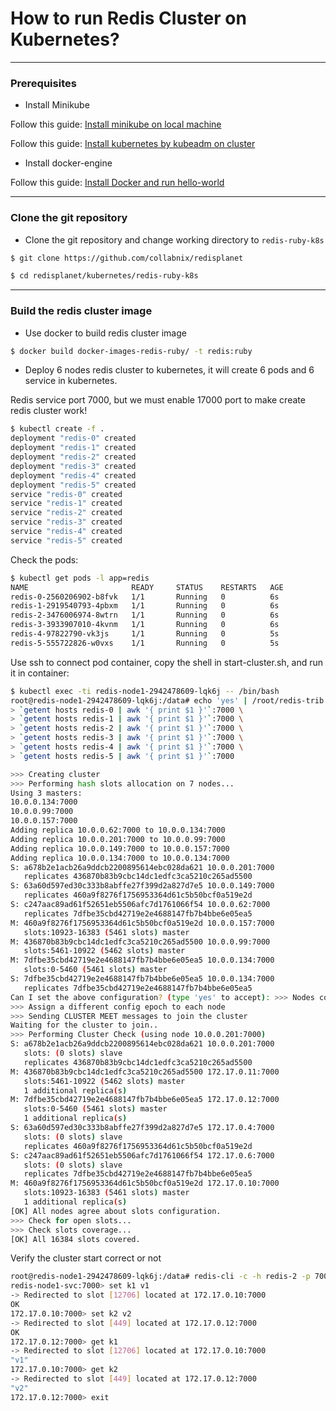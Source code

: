 # How to run Redis Cluster on Kubernetes? 

---

### Prerequisites

- Install Minikube

Follow this guide: [Install minikube on local machine](https://kubernetes.io/docs/getting-started-guides/minikube/)

Follow this guide: [Install kubernetes by kubeadm on cluster](https://kubernetes.io/docs/getting-started-guides/kubeadm/)

- Install docker-engine

Follow this guide: [Install Docker and run hello-world](https://docs.docker.com/engine/getstarted/step_one/)

---

### Clone the git repository

- Clone the git repository and change working directory to ```redis-ruby-k8s```

```sh
$ git clone https://github.com/collabnix/redisplanet

$ cd redisplanet/kubernetes/redis-ruby-k8s
```

---

### Build the redis cluster image

- Use docker to build redis cluster image

```sh
$ docker build docker-images-redis-ruby/ -t redis:ruby
```

- Deploy 6 nodes redis cluster to kubernetes, it will create 6 pods and 6 service in kubernetes.

Redis service port 7000, but we must enable 17000 port to make create redis cluster work!

```sh
$ kubectl create -f .
deployment "redis-0" created
deployment "redis-1" created
deployment "redis-2" created
deployment "redis-3" created
deployment "redis-4" created
deployment "redis-5" created
service "redis-0" created
service "redis-1" created
service "redis-2" created
service "redis-3" created
service "redis-4" created
service "redis-5" created
```

Check the pods:

```sh
$ kubectl get pods -l app=redis
NAME                       READY     STATUS    RESTARTS   AGE
redis-0-2560206902-b8fvk   1/1       Running   0          6s
redis-1-2919540793-4pbxm   1/1       Running   0          6s
redis-2-3476006974-8wtrn   1/1       Running   0          6s
redis-3-3933907010-4kvnm   1/1       Running   0          6s
redis-4-97822790-vk3js     1/1       Running   0          5s
redis-5-555722826-w0vxs    1/1       Running   0          5s
```

Use ssh to connect pod container, copy the shell in start-cluster.sh, and run it in container:
```sh
$ kubectl exec -ti redis-node1-2942478609-lqk6j -- /bin/bash
root@redis-node1-2942478609-lqk6j:/data# echo 'yes' | /root/redis-trib.rb create --replicas 1 \
> `getent hosts redis-0 | awk '{ print $1 }'`:7000 \
> `getent hosts redis-1 | awk '{ print $1 }'`:7000 \
> `getent hosts redis-2 | awk '{ print $1 }'`:7000 \
> `getent hosts redis-3 | awk '{ print $1 }'`:7000 \
> `getent hosts redis-4 | awk '{ print $1 }'`:7000 \
> `getent hosts redis-5 | awk '{ print $1 }'`:7000

>>> Creating cluster
>>> Performing hash slots allocation on 7 nodes...
Using 3 masters:
10.0.0.134:7000
10.0.0.99:7000
10.0.0.157:7000
Adding replica 10.0.0.62:7000 to 10.0.0.134:7000
Adding replica 10.0.0.201:7000 to 10.0.0.99:7000
Adding replica 10.0.0.149:7000 to 10.0.0.157:7000
Adding replica 10.0.0.134:7000 to 10.0.0.134:7000
S: a678b2e1acb26a9ddcb2200895614ebc028da621 10.0.0.201:7000
   replicates 436870b83b9cbc14dc1edfc3ca5210c265ad5500
S: 63a60d597ed30c333b8abffe27f399d2a827d7e5 10.0.0.149:7000
   replicates 460a9f8276f1756953364d61c5b50bcf0a519e2d
S: c247aac89ad61f52651eb5506afc7d1761066f54 10.0.0.62:7000
   replicates 7dfbe35cbd42719e2e4688147fb7b4bbe6e05ea5
M: 460a9f8276f1756953364d61c5b50bcf0a519e2d 10.0.0.157:7000
   slots:10923-16383 (5461 slots) master
M: 436870b83b9cbc14dc1edfc3ca5210c265ad5500 10.0.0.99:7000
   slots:5461-10922 (5462 slots) master
M: 7dfbe35cbd42719e2e4688147fb7b4bbe6e05ea5 10.0.0.134:7000
   slots:0-5460 (5461 slots) master
S: 7dfbe35cbd42719e2e4688147fb7b4bbe6e05ea5 10.0.0.134:7000
   replicates 7dfbe35cbd42719e2e4688147fb7b4bbe6e05ea5
Can I set the above configuration? (type 'yes' to accept): >>> Nodes configuration updated
>>> Assign a different config epoch to each node
>>> Sending CLUSTER MEET messages to join the cluster
Waiting for the cluster to join..
>>> Performing Cluster Check (using node 10.0.0.201:7000)
S: a678b2e1acb26a9ddcb2200895614ebc028da621 10.0.0.201:7000
   slots: (0 slots) slave
   replicates 436870b83b9cbc14dc1edfc3ca5210c265ad5500
M: 436870b83b9cbc14dc1edfc3ca5210c265ad5500 172.17.0.11:7000
   slots:5461-10922 (5462 slots) master
   1 additional replica(s)
M: 7dfbe35cbd42719e2e4688147fb7b4bbe6e05ea5 172.17.0.12:7000
   slots:0-5460 (5461 slots) master
   1 additional replica(s)
S: 63a60d597ed30c333b8abffe27f399d2a827d7e5 172.17.0.4:7000
   slots: (0 slots) slave
   replicates 460a9f8276f1756953364d61c5b50bcf0a519e2d
S: c247aac89ad61f52651eb5506afc7d1761066f54 172.17.0.6:7000
   slots: (0 slots) slave
   replicates 7dfbe35cbd42719e2e4688147fb7b4bbe6e05ea5
M: 460a9f8276f1756953364d61c5b50bcf0a519e2d 172.17.0.10:7000
   slots:10923-16383 (5461 slots) master
   1 additional replica(s)
[OK] All nodes agree about slots configuration.
>>> Check for open slots...
>>> Check slots coverage...
[OK] All 16384 slots covered.
```

Verify the cluster start correct or not

```sh
root@redis-node1-2942478609-lqk6j:/data# redis-cli -c -h redis-2 -p 7000
redis-node1-svc:7000> set k1 v1
-> Redirected to slot [12706] located at 172.17.0.10:7000
OK
172.17.0.10:7000> set k2 v2
-> Redirected to slot [449] located at 172.17.0.12:7000
OK
172.17.0.12:7000> get k1
-> Redirected to slot [12706] located at 172.17.0.10:7000
"v1"
172.17.0.10:7000> get k2
-> Redirected to slot [449] located at 172.17.0.12:7000
"v2"
172.17.0.12:7000> exit
```
